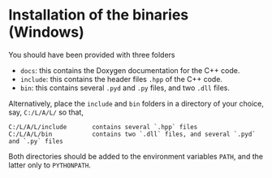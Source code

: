 # Installation of the binaries (Windows)

You should have been provided with three folders
- `docs`: this contains the Doxygen documentation for the C++ code.
- `include`: this contains the header files `.hpp` of the C++ code.
- `bin`: this contains several `.pyd` and `.py` files, and two `.dll` files.

Alternatively, place the `include` and `bin` folders in a directory of your choice, say, `C:/L/A/L/` so that,

	C:/L/A/L/include       contains several `.hpp` files
	C:/L/A/L/bin           contains two `.dll` files, and several `.pyd` and `.py` files

Both directories should be added to the environment variables `PATH`, and the latter only to `PYTHONPATH`.
